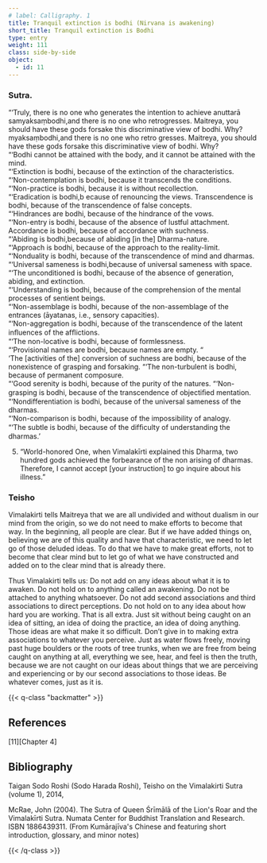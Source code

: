 ```yaml
---
# label: Calligraphy. 1
title: Tranquil extinction is bodhi (Nirvana is awakening)
short_title: Tranquil extinction is Bodhi
type: entry
weight: 111
class: side-by-side
object:
  - id: 11
---
```


### Sutra. 
“‘Truly, there is no one who generates the intention to achieve anuttarā samyaksaṃbodhi,and there is no one who retrogresses. Maitreya, you should have these gods forsake this discriminative view of bodhi. Why? myaksaṃbodhi,and there is no one who retro gresses. Maitreya, you should have these gods forsake this discriminative view of bodhi. Why?   
“‘Bodhi cannot be attained with the body, and it cannot be attained with the mind.   
“‘Extinction is bodhi, because of the extinction of the characteristics.   
“‘Non-contemplation is bodhi, because it transcends the conditions.   
“‘Non-practice is bodhi, because it is without recollection.   
“‘Eradication is bodhi,b ecause of renouncing the views. Transcendence is bodhi, because of the transcendence of false concepts.   
“‘Hindrances are bodhi, because of the hindrance of the vows.   
“‘Non-entry is bodhi, because of the absence of lustful attachment. Accordance is bodhi, because of accordance with suchness.   
“‘Abiding is bodhi,because of abiding [in the] Dharma-nature.   
“‘Approach is bodhi, because of the approach to the reality-limit.   
“‘Nonduality is bodhi, because of the transcendence of mind and dharmas.   
“‘Universal sameness is bodhi,because of universal sameness with space. “‘The unconditioned is bodhi, because of the absence of generation, abiding, and extinction.   
“‘Understanding is bodhi, because of the comprehension of the mental processes of sentient beings.   
“‘Non-assemblage is bodhi, because of the non-assemblage of the entrances (āyatanas, i.e., sensory capacities).   
“‘Non-aggregation is bodhi, because of the transcendence of the latent inﬂuences of the afﬂictions.  
 “‘The non-locative is bodhi, because of formlessness.   
“‘Provisional names are bodhi, because names are empty. “  
‘The [activities of the] conversion of suchness are bodhi, because of the nonexistence of grasping and forsaking. “‘The non-turbulent is bodhi, because of permanent composure.   
“‘Good serenity is bodhi, because of the purity of the natures. “‘Non-grasping is bodhi, because of the transcendence of objectiﬁed mentation.   
“‘Nondifferentiation is bodhi, because of the universal sameness of the dharmas.   
“‘Non-comparison is bodhi, because of the impossibility of analogy.   
“‘The subtle is bodhi, because of the difﬁculty of understanding the dharmas.’   

5. “World-honored One, when Vimalakīrti explained this Dharma, two hundred gods achieved the forbearance of the non arising of dharmas. Therefore, I cannot accept [your instruction] to go inquire about his illness.”  

### Teisho

Vimalakirti tells Maitreya that we are all undivided and without dualism in our mind from the origin, so we do not need to make efforts to become that way. In the beginning, all people are clear. But if we have added things on, believing we are of this quality and have that characteristic, we need to let go of those deluded ideas. To do that we have to make great efforts, not to become that clear mind but to let go of what we have constructed and added on to the clear mind that is already there. 

Thus Vimalakirti tells us: Do not add on any ideas about what it is to awaken. Do not hold on to anything called an awakening. Do not be attached to anything whatsoever. Do not add second associations and third associations to direct perceptions. Do not hold on to any idea about how hard you are working. That is all extra. Just sit without being caught on an idea of sitting, an idea of doing the practice, an idea of doing anything. Those ideas are what make it so difficult. Don’t give in to making extra associations to whatever you perceive. Just as water flows freely, moving past huge boulders or the roots of tree trunks, when we are free from being caught on anything at all, everything we see, hear, and feel is then the truth, because we are not caught on our ideas about things that we are perceiving and experiencing or by our second associations to those ideas. Be whatever comes, just as it is.

{{< q-class "backmatter" >}}

## References
[11][Chapter 4]

## Bibliography

Taigan Sodo Roshi (Sodo Harada Roshi), Teisho on the Vimalakirti Sutra (volume 1), 2014, 

McRae, John (2004). The Sutra of Queen Śrīmālā of the Lion's Roar and the Vimalakīrti Sutra. Numata Center for Buddhist Translation and Research. ISBN 1886439311. (From Kumārajīva's Chinese and featuring short introduction, glossary, and minor notes)

{{< /q-class >}}
